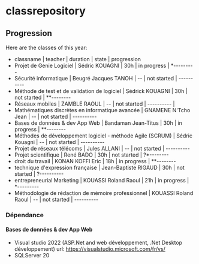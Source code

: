 ﻿# classrepository

## Progression
Here are the classes of this year:
- classname  |  teacher  |  duration  |  state  |  progression  
- Projet de Genie Logiciel  |  Sédric KOUAGNI  | 30h  |  in progress  |  *---------
- Sécurité informatique  |  Beugré Jacques TANOH  |  --  |  not started  |  ----------
- Méthode de test et de validation de logiciel  |  Sédrick KOUAGNI  |  30h  |  not started  |  **--------
- Réseaux mobiles  |  ZAMBLE RAOUL  |  --  |  not started  |  ----------  |
- Mathématiques discrètes en informatique avancée  |  GNAMENE N'Tcho Jean  |  --  |  not started  |  ----------  
- Bases de données & dev App Web  |  Bandaman Jean-Titus  | 30h  |  in progress  |  **--------
- Méthodes de développement logiciel - méthode Agile (SCRUM)  |  Sédric Kouagni  |  --  |  not started  |  ----------
- Projet de réseaux télécoms  |  Jules ALLANI  |  --  |  not started  |  ----------
- Projet scientifique  |  René BADO  |  30h  |  not started  |  ?*--------
- droit du travail  |  KONAN KOFFI Eric  |  18h  |  in progress  |  **--------
- technique d'expression française  |  Jean-Baptiste RIGAUD |  30h  |  not started  |  ?----------
- entrepreneurial Marketing  |  KOUASSI Roland Raoul  |  21h  |  in progress  |  *---------
- Méthodologie de rédaction de mémoire professionnel  |  KOUASSI Roland Raoul  |  --  | not started  |  ----------

### Dépendance
#### Bases de données & dev App Web
- Visual studio 2022 (ASP.Net and web développement, .Net Desktop développement) url: https://visualstudio.microsoft.com/fr/vs/
- SQLServer 20
